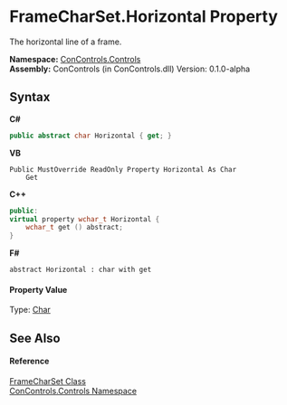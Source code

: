 # FrameCharSet.Horizontal Property 
 

The horizontal line of a frame.

**Namespace:**&nbsp;<a href="8161a036-2926-0ace-99d3-20346d250e3b">ConControls.Controls</a><br />**Assembly:**&nbsp;ConControls (in ConControls.dll) Version: 0.1.0-alpha

## Syntax

**C#**<br />
``` C#
public abstract char Horizontal { get; }
```

**VB**<br />
``` VB
Public MustOverride ReadOnly Property Horizontal As Char
	Get
```

**C++**<br />
``` C++
public:
virtual property wchar_t Horizontal {
	wchar_t get () abstract;
}
```

**F#**<br />
``` F#
abstract Horizontal : char with get

```


#### Property Value
Type: <a href="https://docs.microsoft.com/dotnet/api/system.char" target="_blank">Char</a>

## See Also


#### Reference
<a href="70bef3fa-802e-95ac-4ad8-d97820b4b25f">FrameCharSet Class</a><br /><a href="8161a036-2926-0ace-99d3-20346d250e3b">ConControls.Controls Namespace</a><br />